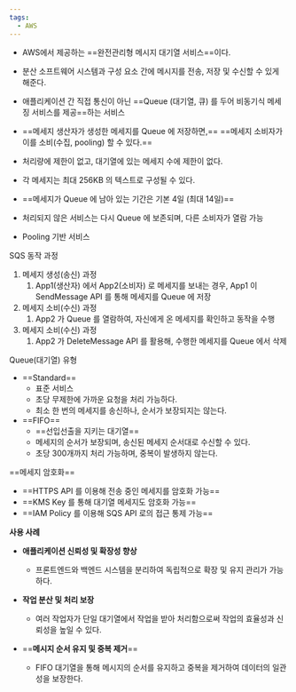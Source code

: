 ```yaml
---
tags:
  - AWS
---
```


- AWS에서 제공하는 ==완전관리형 메시지 대기열 서비스==이다. 
- 분산 소프트웨어 시스템과 구성 요소 간에 메시지를 전송, 저장 및 수신할 수 있게 해준다.

- 애플리케이션 간 직접 통신이 아닌 ==Queue (대기열, 큐) 를 두어 비동기식 메세징 서비스를 제공==하는 서비스
- ==메세지 생산자가 생성한 메세지를 Queue 에 저장하면,==
  ==메세지 소비자가 이를 소비(수집, pooling) 할 수 있다.==
- 처리량에 제한이 없고, 대기열에 있는 메세지 수에 제한이 없다.
- 각 메세지는 최대 256KB 의 텍스트로 구성될 수 있다.
- ==메세지가 Queue 에 남아 있는 기간은 기본 4일 (최대 14일)==
- 처리되지 않은 서비스는 다시 Queue 에 보존되며, 다른 소비자가 열람 가능
- Pooling 기반 서비스

SQS 동작 과정
1. 메세지 생성(송신) 과정
	1. App1(생산자) 에서 App2(소비자) 로 메세지를 보내는 경우,
	   App1 이 SendMessage API 를 통해 메세지를 Queue 에 저장
2. 메세지 소비(수신) 과정
	1. App2 가 Queue 를 열람하여, 자신에게 온 메세지를 확인하고 동작을 수행
3. 메세지 소비(수신) 과정
	1. App2 가 DeleteMessage API 를 활용해, 수행한 메세지를 Queue 에서 삭제

Queue(대기열) 유형
- ==Standard== 
	- 표준 서비스
	- 초당 무제한에 가까운 요청을 처리 가능하다.
	- 최소 한 번의 메세지를 송신하나, 순서가 보장되지는 않는다.
- ==FIFO==
	- ==선입선출을 지키는 대기열==
	- 메세지의 순서가 보장되며, 송신된 메세지 순서대로 수신할 수 있다.
	- 초당 300개까지 처리 가능하며, 중복이 발생하지 않는다.

==메세지 암호화==
- ==HTTPS API 를 이용해 전송 중인 메세지를 암호화 가능==
- ==KMS Key 를 통해 대기열 메세지도 암호화 가능==
- ==IAM Policy 를 이용해 SQS API 로의 접근 통제 가능==


**사용 사례**

- **애플리케이션 신뢰성 및 확장성 향상**
	- 프론트엔드와 백엔드 시스템을 분리하여 독립적으로 확장 및 유지 관리가 가능하다.

- **작업 분산 및 처리 보장**
	- 여러 작업자가 단일 대기열에서 작업을 받아 처리함으로써 작업의 효율성과 신뢰성을 높일 수 있다.

- ==**메시지 순서 유지 및 중복 제거**==
	- FIFO 대기열을 통해 메시지의 순서를 유지하고 중복을 제거하여 데이터의 일관성을 보장한다.